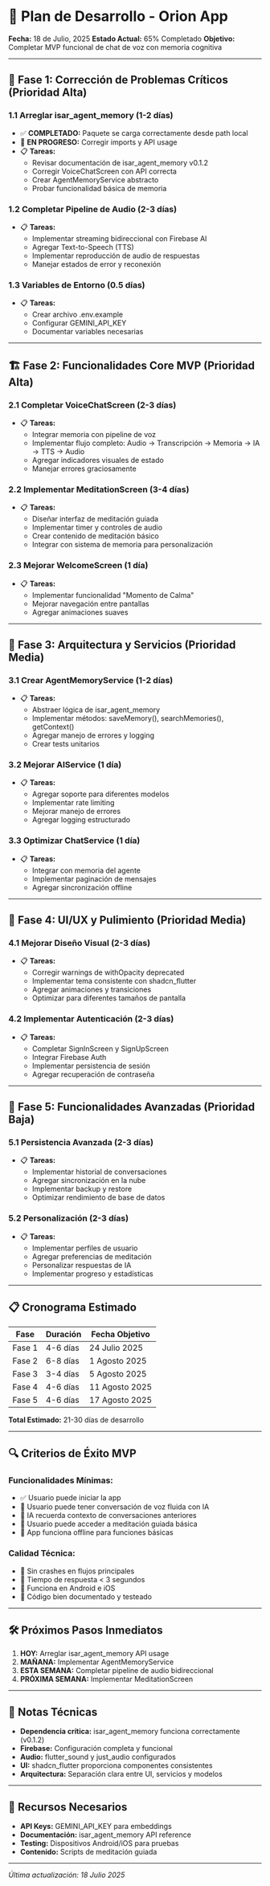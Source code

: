 # 🚀 Plan de Desarrollo - Orion App

**Fecha:** 18 de Julio, 2025
**Estado Actual:** 65% Completado
**Objetivo:** Completar MVP funcional de chat de voz con memoria cognitiva

---

## 🎯 **Fase 1: Corrección de Problemas Críticos (Prioridad Alta)**

### **1.1 Arreglar isar_agent_memory (1-2 días)**
- ✅ **COMPLETADO:** Paquete se carga correctamente desde path local
- 🔧 **EN PROGRESO:** Corregir imports y API usage
- 📋 **Tareas:**
  - Revisar documentación de isar_agent_memory v0.1.2
  - Corregir VoiceChatScreen con API correcta
  - Crear AgentMemoryService abstracto
  - Probar funcionalidad básica de memoria

### **1.2 Completar Pipeline de Audio (2-3 días)**
- 📋 **Tareas:**
  - Implementar streaming bidireccional con Firebase AI
  - Agregar Text-to-Speech (TTS)
  - Implementar reproducción de audio de respuestas
  - Manejar estados de error y reconexión

### **1.3 Variables de Entorno (0.5 días)**
- 📋 **Tareas:**
  - Crear archivo .env.example
  - Configurar GEMINI_API_KEY
  - Documentar variables necesarias

---

## 🏗️ **Fase 2: Funcionalidades Core MVP (Prioridad Alta)**

### **2.1 Completar VoiceChatScreen (2-3 días)**
- 📋 **Tareas:**
  - Integrar memoria con pipeline de voz
  - Implementar flujo completo: Audio → Transcripción → Memoria → IA → TTS → Audio
  - Agregar indicadores visuales de estado
  - Manejar errores graciosamente

### **2.2 Implementar MeditationScreen (3-4 días)**
- 📋 **Tareas:**
  - Diseñar interfaz de meditación guiada
  - Implementar timer y controles de audio
  - Crear contenido de meditación básico
  - Integrar con sistema de memoria para personalización

### **2.3 Mejorar WelcomeScreen (1 día)**
- 📋 **Tareas:**
  - Implementar funcionalidad "Momento de Calma"
  - Mejorar navegación entre pantallas
  - Agregar animaciones suaves

---

## 🔧 **Fase 3: Arquitectura y Servicios (Prioridad Media)**

### **3.1 Crear AgentMemoryService (1-2 días)**
- 📋 **Tareas:**
  - Abstraer lógica de isar_agent_memory
  - Implementar métodos: saveMemory(), searchMemories(), getContext()
  - Agregar manejo de errores y logging
  - Crear tests unitarios

### **3.2 Mejorar AIService (1 día)**
- 📋 **Tareas:**
  - Agregar soporte para diferentes modelos
  - Implementar rate limiting
  - Mejorar manejo de errores
  - Agregar logging estructurado

### **3.3 Optimizar ChatService (1 día)**
- 📋 **Tareas:**
  - Integrar con memoria del agente
  - Implementar paginación de mensajes
  - Agregar sincronización offline

---

## 🎨 **Fase 4: UI/UX y Pulimiento (Prioridad Media)**

### **4.1 Mejorar Diseño Visual (2-3 días)**
- 📋 **Tareas:**
  - Corregir warnings de withOpacity deprecated
  - Implementar tema consistente con shadcn_flutter
  - Agregar animaciones y transiciones
  - Optimizar para diferentes tamaños de pantalla

### **4.2 Implementar Autenticación (2-3 días)**
- 📋 **Tareas:**
  - Completar SignInScreen y SignUpScreen
  - Integrar Firebase Auth
  - Implementar persistencia de sesión
  - Agregar recuperación de contraseña

---

## 🚀 **Fase 5: Funcionalidades Avanzadas (Prioridad Baja)**

### **5.1 Persistencia Avanzada (2-3 días)**
- 📋 **Tareas:**
  - Implementar historial de conversaciones
  - Agregar sincronización en la nube
  - Implementar backup y restore
  - Optimizar rendimiento de base de datos

### **5.2 Personalización (2-3 días)**
- 📋 **Tareas:**
  - Implementar perfiles de usuario
  - Agregar preferencias de meditación
  - Personalizar respuestas de IA
  - Implementar progreso y estadísticas

---

## 📋 **Cronograma Estimado**

| Fase | Duración | Fecha Objetivo |
|------|----------|----------------|
| Fase 1 | 4-6 días | 24 Julio 2025 |
| Fase 2 | 6-8 días | 1 Agosto 2025 |
| Fase 3 | 3-4 días | 5 Agosto 2025 |
| Fase 4 | 4-6 días | 11 Agosto 2025 |
| Fase 5 | 4-6 días | 17 Agosto 2025 |

**Total Estimado:** 21-30 días de desarrollo

---

## 🔍 **Criterios de Éxito MVP**

### **Funcionalidades Mínimas:**
- ✅ Usuario puede iniciar la app
- 🔲 Usuario puede tener conversación de voz fluida con IA
- 🔲 IA recuerda contexto de conversaciones anteriores
- 🔲 Usuario puede acceder a meditación guiada básica
- 🔲 App funciona offline para funciones básicas

### **Calidad Técnica:**
- 🔲 Sin crashes en flujos principales
- 🔲 Tiempo de respuesta < 3 segundos
- 🔲 Funciona en Android e iOS
- 🔲 Código bien documentado y testeado

---

## 🛠️ **Próximos Pasos Inmediatos**

1. **HOY:** Arreglar isar_agent_memory API usage
2. **MAÑANA:** Implementar AgentMemoryService
3. **ESTA SEMANA:** Completar pipeline de audio bidireccional
4. **PRÓXIMA SEMANA:** Implementar MeditationScreen

---

## 📝 **Notas Técnicas**

- **Dependencia crítica:** isar_agent_memory funciona correctamente (v0.1.2)
- **Firebase:** Configuración completa y funcional
- **Audio:** flutter_sound y just_audio configurados
- **UI:** shadcn_flutter proporciona componentes consistentes
- **Arquitectura:** Separación clara entre UI, servicios y modelos

---

## 🤝 **Recursos Necesarios**

- **API Keys:** GEMINI_API_KEY para embeddings
- **Documentación:** isar_agent_memory API reference
- **Testing:** Dispositivos Android/iOS para pruebas
- **Contenido:** Scripts de meditación guiada

---

*Última actualización: 18 Julio 2025*